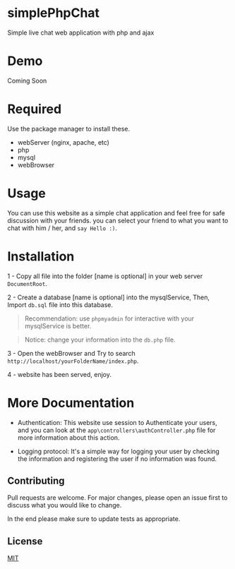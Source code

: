 # simplePhpChat

Simple live chat web application with php and ajax

# Demo
Coming Soon

# Required

Use the package manager to install these.

* webServer (nginx, apache, etc)
* php
* mysql
* webBrowser

# Usage

You can use this website as a simple chat application and feel free for safe discussion with your friends. you can
select your friend to what you want to chat with him / her, and `say Hello :)`.

# Installation

1 - Copy all file into the folder [name is optional] in your web server `DocumentRoot`.

2 - Create a  database [name is optional] into the mysqlService, Then, Import `db.sql` file into this
database.
> Recommendation: use `phpmyadmin` for interactive with your mysqlService is better.

> Notice: change your information into the `db.php` file.

3 - Open the webBrowser and Try to search `http://localhost/yourFolderName/index.php`.

4 - website has been served, enjoy.

# More Documentation

* Authentication: This website use session to Authenticate your users, and you can look at the
  `app\controllers\authController.php` file for more information about this action.


* Logging protocol: It's a simple way for logging your user by checking the information and registering the user if no
  information was found.

## Contributing

Pull requests are welcome. For major changes, please open an issue first to discuss what you would like to change.

In the end please make sure to update tests as appropriate.

## License

[MIT](https://choosealicense.com/licenses/mit/)
